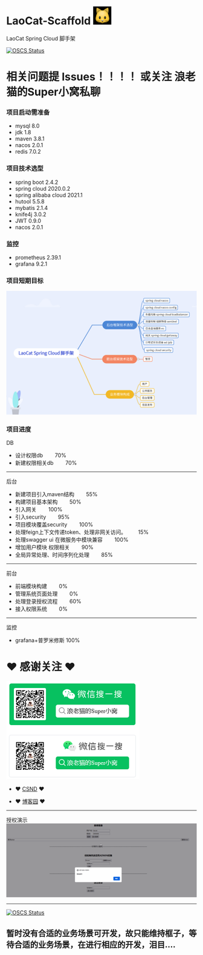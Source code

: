 # LaoCat-Scaffold ![img.png](img.png)

LaoCat Spring Cloud 脚手架

[![OSCS Status](https://www.oscs1024.com/platform/badge/Blackcat308/LaoCat-Scaffold.git.svg?size=small)](https://www.murphysec.com/dr/Dau7cMjPb7agKuLHhl)

# 相关问题提 Issues！！！！ 或关注 浪老猫的Super小窝私聊


### 项目启动需准备

* mysql 8.0
* jdk 1.8
* maven 3.8.1
* nacos 2.0.1
* redis 7.0.2


### 项目技术选型
* spring boot 2.4.2
* spring cloud 2020.0.2
* spring alibaba cloud 2021.1
* hutool 5.5.8
* mybatis 2.1.4
* knife4j 3.0.2
* JWT 0.9.0
* nacos 2.0.1

### 监控
* prometheus 2.39.1
* grafana 9.2.1


### 项目短期目标

![target.png](a-doc/Target.png)


### 项目进度
DB
- 设计权限db   &nbsp;&nbsp;&nbsp;&nbsp;&nbsp;&nbsp;  70%
- 新建权限相关db   &nbsp;&nbsp;&nbsp;&nbsp;&nbsp;&nbsp;  70%

---

后台
- 新建项目引入maven结构   &nbsp;&nbsp;&nbsp;&nbsp;&nbsp;&nbsp;  55%
- 构建项目基本架构   &nbsp;&nbsp;&nbsp;&nbsp;&nbsp;&nbsp;  50%
- 引入网关        &nbsp;&nbsp;&nbsp;&nbsp;&nbsp;&nbsp;  100%
- 引入security   &nbsp;&nbsp;&nbsp;&nbsp;&nbsp;&nbsp;  95%
- 项目模块覆盖security   &nbsp;&nbsp;&nbsp;&nbsp;&nbsp;&nbsp;  100%
- 处理feign上下文传递token、处理非网关访问。   &nbsp;&nbsp;&nbsp;&nbsp;&nbsp;&nbsp;  15%
- 处理swagger ui 在微服务中模块兼容   &nbsp;&nbsp;&nbsp;&nbsp;&nbsp;&nbsp;  100%
- 增加用户模块 权限相关 &nbsp;&nbsp;&nbsp;&nbsp;&nbsp;&nbsp;  90%
- 全局异常处理、时间序列化处理 &nbsp;&nbsp;&nbsp;&nbsp;&nbsp;&nbsp;  85%

----
前台
- 前端模块构建 &nbsp;&nbsp;&nbsp;&nbsp;&nbsp;&nbsp;  0%
- 管理系统页面处理 &nbsp;&nbsp;&nbsp;&nbsp;&nbsp;&nbsp;  0%
- 处理登录授权流程 &nbsp;&nbsp;&nbsp;&nbsp;&nbsp;&nbsp;  60%
- 接入权限系统 &nbsp;&nbsp;&nbsp;&nbsp;&nbsp;&nbsp;  0%

----
监控
- grafana+普罗米修斯 100%


# ❤ 感谢关注 ❤
![img_1.png](img_1.png)

- ❤ [CSND](https://blog.csdn.net/ProGram_BlackCat) ❤

- ❤ [博客园](https://www.cnblogs.com/LaoCat/) ❤


---
授权演示
![target.png](a-doc/演示1.gif)


---
[![OSCS Status](https://www.oscs1024.com/platform/badge/Blackcat308/LaoCat-Scaffold.git.svg?size=large)](https://www.murphysec.com/dr/Dau7cMjPb7agKuLHhl)


## 暂时没有合适的业务场景可开发，故只能维持框子，等待合适的业务场景，在进行相应的开发，泪目....
